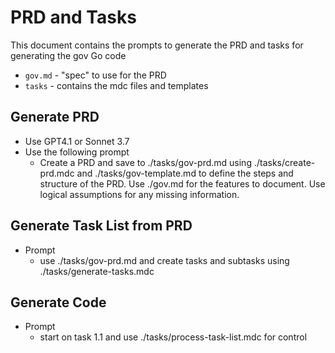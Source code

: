 # PRD and Tasks

This document contains the prompts to generate the PRD and tasks for generating the gov Go code

- `gov.md` - "spec" to use for the PRD
- `tasks` - contains the mdc files and templates

## Generate PRD

- Use GPT4.1 or Sonnet 3.7
- Use the following prompt
  - Create a PRD and save to ./tasks/gov-prd.md using ./tasks/create-prd.mdc and ./tasks/gov-template.md to define the steps and structure of the PRD. Use ./gov.md for the features to document. Use logical assumptions for any missing information.

## Generate Task List from PRD

- Prompt
  - use ./tasks/gov-prd.md and create tasks and subtasks using ./tasks/generate-tasks.mdc

## Generate Code

- Prompt
  - start on task 1.1 and use ./tasks/process-task-list.mdc for control
